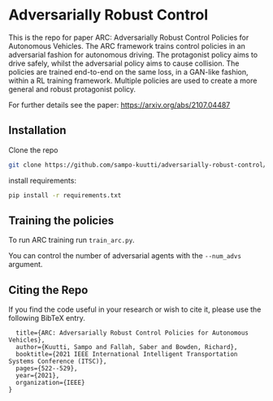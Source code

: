# Adversarially Robust Control

This is the repo for paper ARC: Adversarially Robust Control Policies for Autonomous Vehicles.
The ARC framework trains control policies in an adversarial fashion for autonomous driving. 
The protagonist policy aims to drive safely, whilst the adversarial policy aims to cause collision.
The policies are trained end-to-end on the same loss, in a GAN-like fashion, within a RL training framework.
Multiple policies are used to create a more general and robust protagonist policy.

For further details see the paper: https://arxiv.org/abs/2107.04487


## Installation
Clone the repo

```bash
git clone https://github.com/sampo-kuutti/adversarially-robust-control/.git
```

install requirements:
```bash
pip install -r requirements.txt
```

## Training the policies


To run ARC training run `train_arc.py`.

You can control the number of adversarial agents with the `--num_advs` argument.

## Citing the Repo

If you find the code useful in your research or wish to cite it, please use the following BibTeX entry.

```text
  title={ARC: Adversarially Robust Control Policies for Autonomous Vehicles},
  author={Kuutti, Sampo and Fallah, Saber and Bowden, Richard},
  booktitle={2021 IEEE International Intelligent Transportation Systems Conference (ITSC)},
  pages={522--529},
  year={2021},
  organization={IEEE}
}
```